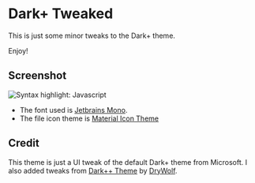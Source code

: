 # Dark+ Tweaked

This is just some minor tweaks to the Dark+ theme.

Enjoy!

## Screenshot

![Syntax highlight: Javascript](https://raw.githubusercontent.com/perragnar/dark-plus-tweaked/master/images/screenshots/screenshot-01.png)

* The font used is [Jetbrains Mono](https://www.jetbrains.com/lp/mono/).
* The file icon theme is [Material Icon Theme](https://marketplace.visualstudio.com/items?itemName=PKief.material-icon-theme)

## Credit

This theme is just a UI tweak of the default Dark+ theme from Microsoft.
I also added tweaks from [Dark++ Theme](https://marketplace.visualstudio.com/items?itemName=DryWolf.dark-plus-plus-theme) by [DryWolf](https://marketplace.visualstudio.com/search?term=publisher%3A%22DryWolf%22&target=VSCode&category=All%20categories&sortBy=Relevance).
